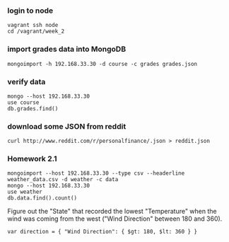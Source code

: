 ### login to node

    vagrant ssh node
    cd /vagrant/week_2

### import grades data into MongoDB

    mongoimport -h 192.168.33.30 -d course -c grades grades.json 

### verify data

    mongo --host 192.168.33.30
    use course
    db.grades.find()

### download some JSON from reddit

    curl http://www.reddit.com/r/personalfinance/.json > reddit.json

### Homework 2.1

    mongoimport --host 192.168.33.30 --type csv --headerline weather_data.csv -d weather -c data
    mongo --host 192.168.33.30
    use weather
    db.data.find().count()
    
Figure out the "State" that recorded the lowest "Temperature" when the wind was coming from the west ("Wind Direction" between 180 and 360).

    var direction = { "Wind Direction": { $gt: 180, $lt: 360 } }
    
